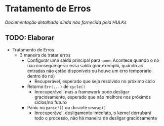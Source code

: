 # Tratamento de Erros
*Documentação detalhada ainda não fornecida pela HULKs*

## **TODO**: Elaborar
- Tratamento de Erros
    - 3 maneirs de tratar erros
        - Configurar uma saída principal para `none`: Acontece quando o nó não consegue gerar essa saída (por exemplo, quando as entradas não estão disponíveis ou houve um erro temporário dentro do nó)
            - Recuperável, esperado que seja resolvido no próximo ciclo
        - Retorno `Err(...)` de `cycle()`
            - Inrecuperável, mas a framework pode desligar graciosamente, esperado que não melhore nos próximos ciclos/no futuro
        - Panic no `panic!()` ou durante `unwrap()`
            - Inrecuperável, desligamento imediato, o kernel derrubará todo o processo, não há maneira de desligar graciosamente